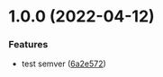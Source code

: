 # 1.0.0 (2022-04-12)


### Features

* test semver ([6a2e572](https://github.com/bobbyecho/github-semver/commit/6a2e572b003d28371ce70ad9b680b269103cfd96))
